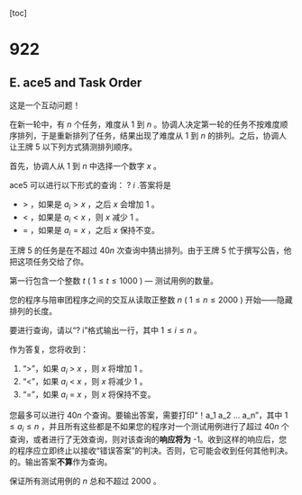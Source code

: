 [toc]

# 922

## **E. ace5 and Task Order**

这是一个互动问题！

在新一轮中，有 $n$ 个任务，难度从 $1$ 到 $n$ 。协调人决定第一轮的任务不按难度顺序排列，于是重新排列了任务，结果出现了难度从 $1$ 到 $n$ 的排列。之后，协调人让王牌 5 以下列方式猜测排列顺序。

首先，协调人从 $1$ 到 $n$ 中选择一个数字 $x$ 。

ace5 可以进行以下形式的查询： $?\ i$ .答案将是

- $>$ ，如果是 $a_i > x$ ，之后 $x$ 会增加 $1$ 。
- $<$ ，如果是 $a_i<x$ ，则 $x$ 减少 $1$ 。
- $=$ ，如果是 $a_i = x$ ，之后 $x$ 保持不变。

王牌 5 的任务是在不超过 $40n$ 次查询中猜出排列。由于王牌 5 忙于撰写公告，他把这项任务交给了你。

第一行包含一个整数 $t$ ( $1 \leq t \leq 1000$ ) — 测试用例的数量。

您的程序与陪审团程序之间的交互从读取正整数 $n$ ( $1 \leq n \leq 2000$ ) 开始——隐藏排列的长度。

要进行查询，请以“? i”格式输出一行，其中 $1 \leq i \leq n$ 。

作为答复，您将收到：

1. “\>”，如果 $a_i$ > $x$ ，则 $x$ 将增加 $1$ 。
2. “<”，如果 $a_i$ < $x$ ，则 $x$ 将减少 $1$ 。
3. “\=”，如果 $a_i$ = $x$ ，则 $x$ 将保持不变。

您最多可以进行 $40n$ 个查询。要输出答案，需要打印“！a\_1 a\_2 ... a\_n”，其中 $1 \leq a_i \leq n$ ，并且所有这些都是不如果您的程序对一个测试用例进行了超过 $40n$ 个查询，或者进行了无效查询，则对该查询的**响应将为** \-1。收到这样的响应后，您的程序应立即终止以接收“错误答案”的判决。否则，它可能会收到任何其他判决。的。输出答案**不算**作为查询。

保证所有测试用例的 $n$ 总和不超过 $2000$ 。

